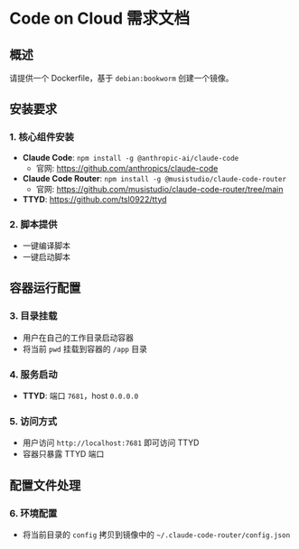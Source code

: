 # Code on Cloud 需求文档

## 概述
请提供一个 Dockerfile，基于 `debian:bookworm` 创建一个镜像。

## 安装要求

### 1. 核心组件安装
- **Claude Code**: `npm install -g @anthropic-ai/claude-code`
  - 官网: https://github.com/anthropics/claude-code
- **Claude Code Router**: `npm install -g @musistudio/claude-code-router`
  - 官网: https://github.com/musistudio/claude-code-router/tree/main
- **TTYD**: https://github.com/tsl0922/ttyd

### 2. 脚本提供
- 一键编译脚本
- 一键启动脚本

## 容器运行配置

### 3. 目录挂载
- 用户在自己的工作目录启动容器
- 将当前 `pwd` 挂载到容器的 `/app` 目录

### 4. 服务启动
- **TTYD**: 端口 `7681`，host `0.0.0.0`

### 5. 访问方式
- 用户访问 `http://localhost:7681` 即可访问 TTYD
- 容器只暴露 TTYD 端口

## 配置文件处理

### 6. 环境配置
- 将当前目录的 `config` 拷贝到镜像中的 `~/.claude-code-router/config.json`

